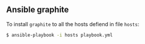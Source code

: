 ## Ansible graphite

To install `graphite` to all the hosts defiend in file `hosts`:

```sh
$ ansible-playbook -i hosts playbook.yml
```
